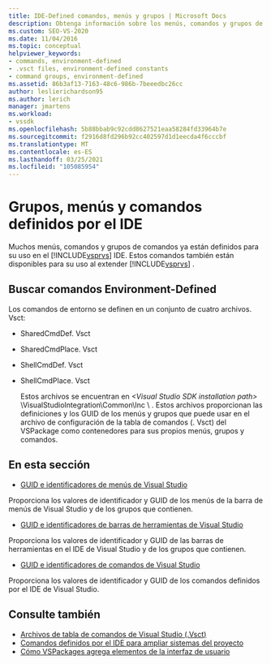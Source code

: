 ```yaml
---
title: IDE-Defined comandos, menús y grupos | Microsoft Docs
description: Obtenga información sobre los menús, comandos y grupos de comandos que se definen en el entorno de desarrollo integrado (IDE) de Visual Studio.
ms.custom: SEO-VS-2020
ms.date: 11/04/2016
ms.topic: conceptual
helpviewer_keywords:
- commands, environment-defined
- .vsct files, environment-defined constants
- command groups, environment-defined
ms.assetid: 86b3af13-7163-48c6-986b-7beeedbc26cc
author: leslierichardson95
ms.author: lerich
manager: jmartens
ms.workload:
- vssdk
ms.openlocfilehash: 5b88bbab9c92cdd8627521eaa58284fd33964b7e
ms.sourcegitcommit: f2916d8fd296b92cc402597d1d1eecda4f6cccbf
ms.translationtype: MT
ms.contentlocale: es-ES
ms.lasthandoff: 03/25/2021
ms.locfileid: "105085954"
---
```

# <a name="ide-defined-commands-menus-and-groups"></a>Grupos, menús y comandos definidos por el IDE
Muchos menús, comandos y grupos de comandos ya están definidos para su uso en el [!INCLUDE[vsprvs](../../code-quality/includes/vsprvs_md.md)] IDE. Estos comandos también están disponibles para su uso al extender [!INCLUDE[vsprvs](../../code-quality/includes/vsprvs_md.md)] .

## <a name="finding-environment-defined-commands"></a>Buscar comandos Environment-Defined
 Los comandos de entorno se definen en un conjunto de cuatro archivos. Vsct:

- SharedCmdDef. Vsct

- SharedCmdPlace. Vsct

- ShellCmdDef. Vsct

- ShellCmdPlace. Vsct

  Estos archivos se encuentran en *\<Visual Studio SDK installation path>* \VisualStudioIntegration\Common\Inc \\ . Estos archivos proporcionan las definiciones y los GUID de los menús y grupos que puede usar en el archivo de configuración de la tabla de comandos (. Vsct) del VSPackage como contenedores para sus propios menús, grupos y comandos.

## <a name="in-this-section"></a>En esta sección
- [GUID e identificadores de menús de Visual Studio](../../extensibility/internals/guids-and-ids-of-visual-studio-menus.md)

 Proporciona los valores de identificador y GUID de los menús de la barra de menús de Visual Studio y de los grupos que contienen.

- [GUID e identificadores de barras de herramientas de Visual Studio](../../extensibility/internals/guids-and-ids-of-visual-studio-toolbars.md)

 Proporciona los valores de identificador y GUID de las barras de herramientas en el IDE de Visual Studio y de los grupos que contienen.

- [GUID e identificadores de comandos de Visual Studio](../../extensibility/internals/guids-and-ids-of-visual-studio-commands.md)

 Proporciona los valores de identificador y GUID de los comandos definidos por el IDE de Visual Studio.

## <a name="see-also"></a>Consulte también
- [Archivos de tabla de comandos de Visual Studio (.Vsct)](../../extensibility/internals/visual-studio-command-table-dot-vsct-files.md)
- [Comandos definidos por el IDE para ampliar sistemas del proyecto](../../extensibility/internals/ide-defined-commands-for-extending-project-systems.md)
- [Cómo VSPackages agrega elementos de la interfaz de usuario](../../extensibility/internals/how-vspackages-add-user-interface-elements.md)
